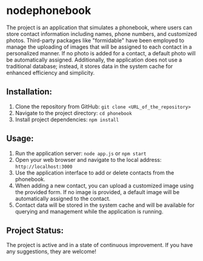 # nodephonebook

The project is an application that simulates a phonebook, where users can store contact information including names, phone numbers, and customized photos. Third-party packages like "formidable" have been employed to manage the uploading of images that will be assigned to each contact in a personalized manner. If no photo is added for a contact, a default photo will be automatically assigned. Additionally, the application does not use a traditional database; instead, it stores data in the system cache for enhanced efficiency and simplicity.

## Installation:

1. Clone the repository from GitHub: `git clone <URL_of_the_repository>`
2. Navigate to the project directory: `cd phonebook`
3. Install project dependencies: `npm install`

## Usage:

1. Run the application server: `node app.js` or `npm start`
2. Open your web browser and navigate to the local address: `http://localhost:3000`
3. Use the application interface to add or delete contacts from the phonebook.
4. When adding a new contact, you can upload a customized image using the provided form. If no image is provided, a default image will be automatically assigned to the contact.
5. Contact data will be stored in the system cache and will be available for querying and management while the application is running.

## Project Status:
The project is active and in a state of continuous improvement. If you have any suggestions, they are welcome!
